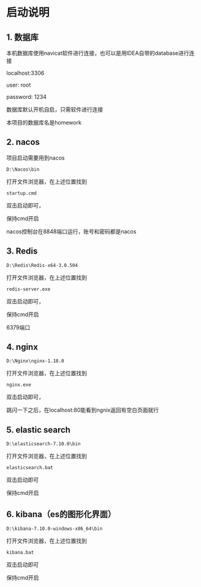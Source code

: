 # 启动说明
## 1. 数据库
本机数据库使用navicat软件进行连接，也可以是用IDEA自带的database进行连接

localhost:3306

user: root

password: 1234

数据库默认开机自启，只需软件进行连接

本项目的数据库名是homework

## 2. nacos
项目启动需要用到nacos

```text 
D:\Nacos\bin
```
打开文件浏览器，在上述位置找到
```text
startup.cmd
```
双击启动即可，

保持cmd开启

nacos控制台在8848端口运行，账号和密码都是nacos

## 3. Redis
```text 
D:\Redis\Redis-x64-3.0.504
```
打开文件浏览器，在上述位置找到
```text
redis-server.exe
```
双击启动即可，

保持cmd开启

6379端口

## 4. nginx

```text
D:\Nginx\nginx-1.18.0
```
打开文件浏览器，在上述位置找到
```text
nginx.exe
```
双击启动即可，

跳闪一下之后，在localhost:80能看到ngnix返回有空白页面就行

## 5. elastic search
```text
D:\elasticsearch-7.10.0\bin
```
打开文件浏览器，在上述位置找到
```text
elasticsearch.bat
```
双击启动即可

保持cmd开启
## 6. kibana（es的图形化界面）

```text
D:\kibana-7.10.0-windows-x86_64\bin
```
打开文件浏览器，在上述位置找到
```text
kibana.bat
```
双击启动即可

保持cmd开启
